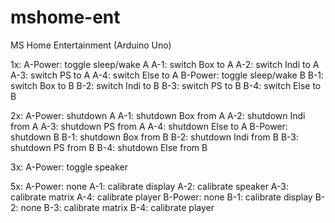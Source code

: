 # mshome-ent

MS Home Entertainment (Arduino Uno)

1x:
A-Power: toggle sleep/wake A
A-1: switch Box to A
A-2: switch Indi to A
A-3: switch PS to A
A-4: switch Else to A
B-Power: toggle sleep/wake B
B-1: switch Box to B
B-2: switch Indi to B
B-3: switch PS to B
B-4: switch Else to B

2x:
A-Power: shutdown A
A-1: shutdown Box from A
A-2: shutdown Indi from A
A-3: shutdown PS from A
A-4: shutdown Else to A
B-Power: shutdown B
B-1: shutdown Box from B
B-2: shutdown Indi from B
B-3: shutdown PS from B
B-4: shutdown Else from B

3x:
A-Power: toggle speaker

5x:
A-Power: none
A-1: calibrate display
A-2: calibrate speaker
A-3: calibrate matrix
A-4: calibrate player
B-Power: none
B-1: calibrate display
B-2: none
B-3: calibrate matrix
B-4: calibrate player
